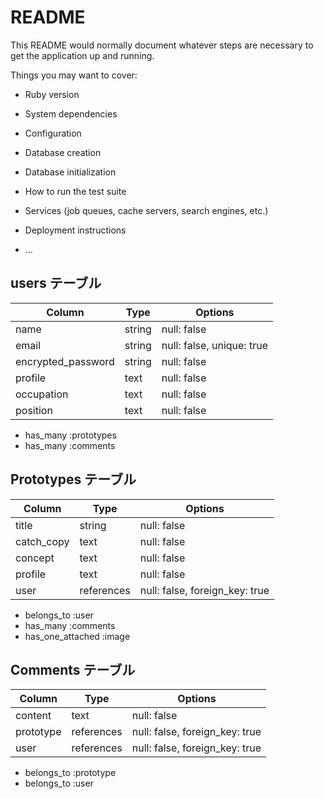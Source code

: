 # README

This README would normally document whatever steps are necessary to get the
application up and running.

Things you may want to cover:

* Ruby version

* System dependencies

* Configuration

* Database creation

* Database initialization

* How to run the test suite

* Services (job queues, cache servers, search engines, etc.)

* Deployment instructions

* ...

## users テーブル
| Column             | Type   | Options     |
| ------------------ | ------ | ----------- |
| name               | string | null: false |
| email              | string | null: false, unique: true |
| encrypted_password | string | null: false |
| profile            | text   | null: false |
| occupation         | text   | null: false |
| position           | text   | null: false |

- has_many :prototypes
- has_many :comments

## Prototypes テーブル
| Column             | Type   | Options     |
| ------------------ | ------ | ----------- |
| title              | string | null: false |
| catch_copy         | text   | null: false |
| concept            | text   | null: false |
| profile            | text   | null: false |
| user               | references | null: false, foreign_key: true |

- belongs_to :user
- has_many :comments
- has_one_attached :image

## Comments テーブル
| Column             | Type   | Options     |
| ------------------ | ------ | ----------- |
| content            | text   | null: false |
| prototype          | references | null: false, foreign_key: true |
| user               | references | null: false, foreign_key: true |

- belongs_to :prototype
- belongs_to :user